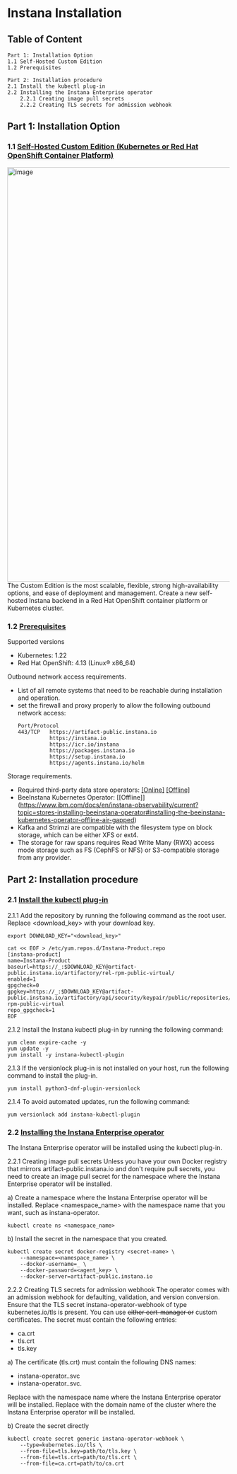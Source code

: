 # Instana Installation

## Table of Content

```
Part 1: Installation Option
1.1 Self-Hosted Custom Edition
1.2 Prerequisites

Part 2: Installation procedure
2.1 Install the kubectl plug-in
2.2 Installing the Instana Enterprise operator
    2.2.1 Creating image pull secrets
    2.2.2 Creating TLS secrets for admission webhook
```

## Part 1: Installation Option
### 1.1 [Self-Hosted Custom Edition (Kubernetes or Red Hat OpenShift Container Platform)](https://www.ibm.com/docs/en/instana-observability/current?topic=backend-installation-options#option-2-sitedatakeywordselfkub)
<img width="937" alt="image" src="https://github.com/user-attachments/assets/e1c5a2fd-150e-4117-8884-de755f76226f">
The Custom Edition is the most scalable, flexible, strong high-availability options, and ease of deployment and management. Create a new self-hosted Instana backend in a Red Hat OpenShift container platform or Kubernetes cluster. 

### 1.2 [Prerequisites](https://www.ibm.com/docs/en/instana-observability/current?topic=backend-installing-custom-edition#prerequisites)
Supported versions
- Kubernetes:	1.22
- Red Hat OpenShift: 4.13 (Linux® x86_64)

Outbound network access requirements. 
- List of all remote systems that need to be reachable during installation and operation.
- set the firewall and proxy properly to allow the following outbound network access:
  ```
  Port/Protocol
  443/TCP   https://artifact-public.instana.io
            https://instana.io
            https://icr.io/instana
            https://packages.instana.io
            https://setup.instana.io
            https://agents.instana.io/helm
  ```
Storage requirements.
- Required third-party data store operators: [[Online]](https://www.ibm.com/docs/en/instana-observability/current?topic=64-preparing#preparing-for-online-installation) [[Offline]](https://www.ibm.com/docs/en/instana-observability/current?topic=64-preparing#preparing-for-offline-installation)
- BeeInstana Kubernetes Operator: [[Offline]] (https://www.ibm.com/docs/en/instana-observability/current?topic=stores-installing-beeinstana-operator#installing-the-beeinstana-kubernetes-operator-offline-air-gapped) 
- Kafka and Strimzi are compatible with the filesystem type on block storage, which can be either XFS or ext4.
- The storage for raw spans requires Read Write Many (RWX) access mode storage such as FS (CephFS or NFS) or S3-compatible storage from any provider.

## Part 2: Installation procedure
### 2.1 [Install the kubectl plug-in](https://www.ibm.com/docs/en/instana-observability/current?topic=installing-instana-kubectl-plug-in#sitedatakeywordrhel-or-centos)
2.1.1 Add the repository by running the following command as the root user. Replace <download_key> with your download key.
```
export DOWNLOAD_KEY="<download_key>"

cat << EOF > /etc/yum.repos.d/Instana-Product.repo
[instana-product]
name=Instana-Product
baseurl=https://_:$DOWNLOAD_KEY@artifact-public.instana.io/artifactory/rel-rpm-public-virtual/
enabled=1
gpgcheck=0
gpgkey=https://_:$DOWNLOAD_KEY@artifact-public.instana.io/artifactory/api/security/keypair/public/repositories/rel-rpm-public-virtual
repo_gpgcheck=1
EOF
```

2.1.2 Install the Instana kubectl plug-in by running the following command:
```
yum clean expire-cache -y
yum update -y
yum install -y instana-kubectl-plugin
```

2.1.3 If the versionlock plug-in is not installed on your host, run the following command to install the plug-in.
```
yum install python3-dnf-plugin-versionlock
```

2.1.4 To avoid automated updates, run the following command:
```
yum versionlock add instana-kubectl-plugin
```

### 2.2 [Installing the Instana Enterprise operator](https://www.ibm.com/docs/en/instana-observability/current?topic=installing-instana-enterprise-operator)
The Instana Enterprise operator will be installed using the kubectl plug-in.

2.2.1 Creating image pull secrets
Unless you have your own Docker registry that mirrors artifact-public.instana.io and don't require pull secrets, you need to create an image pull secret for the namespace where the Instana Enterprise operator will be installed.

a) Create a namespace where the Instana Enterprise operator will be installed. Replace <namespace_name> with the namespace name that you want, such as instana-operator.
```
kubectl create ns <namespace_name>
```
b) Install the secret in the namespace that you created.
```
kubectl create secret docker-registry <secret-name> \
    --namespace=<namespace_name> \
    --docker-username=_ \
    --docker-password=<agent_key> \
    --docker-server=artifact-public.instana.io
```

2.2.2 Creating TLS secrets for admission webhook
The operator comes with an admission webhook for defaulting, validation, and version conversion. Ensure that the TLS secret instana-operator-webhook of type kubernetes.io/tls is present. You can use ~~either cert-manager or~~ custom certificates. The secret must contain the following entries:

- ca.crt
- tls.crt
- tls.key

a) The certificate (tls.crt) must contain the following DNS names:

- instana-operator.<namespace>.svc
- instana-operator.<namespace>.svc.<clusterDomain>

Replace _<namespace>_ with the namespace name where the Instana Enterprise operator will be installed.
Replace _<clusterDomain>_ with the domain name of the cluster where the Instana Enterprise operator will be installed.

b) Create the secret directly
```
kubectl create secret generic instana-operator-webhook \
    --type=kubernetes.io/tls \
    --from-file=tls.key=path/to/tls.key \
    --from-file=tls.crt=path/to/tls.crt \
    --from-file=ca.crt=path/to/ca.crt
```

